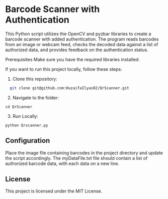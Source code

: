 # Barcode Scanner with Authentication

This Python script utilizes the OpenCV and pyzbar libraries to create a barcode scanner with added authentication. The program reads barcodes from an image or webcam feed, checks the decoded data against a list of authorized data, and provides feedback on the authentication status.

Prerequisites
Make sure you have the required libraries installed:

If you want to run this project locally, follow these steps:

1. Clone this repository:
```bash
  git clone git@github.com:HuzaifaIlyas02/QrScanner.git
```
2. Navigate to the folder:
```
cd QrScanner
```

3. Run Locally:
```
python Qrscanner.py
```


## Configuration
Place the image file containing barcodes in the project directory and update the script accordingly.
The myDataFile.txt file should contain a list of authorized barcode data, with each data on a new line.

## License
This project is licensed under the MIT License.